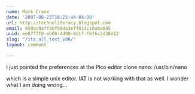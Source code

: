 ```yaml
---
name: Mark Crane
date: '2007-08-23T16:25:44-04:00'
url: http://technoliteracy.blogspot.com
email: 950ac8affa6f50da3eff813c10aba685
uuid: ee87f7f0-eb08-4d08-8d1f-f6f6c2d38e12
slug: "/its_all_text_v06/"
layout: comment

---
```


I just pointed the preferences at the Pico editor clone nano:  /usr/bin/nano

which is a simple unix editor.  IAT is not working with that as well.  I wonder what I am doing wrong...

